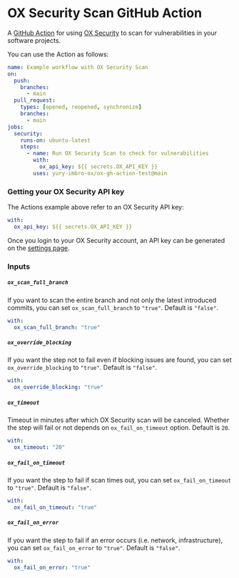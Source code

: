# OX Security Scan GitHub Action

A [GitHub Action](https://github.com/features/actions) for using [OX Security](https://www.ox.security) to scan for vulnerabilities in your software projects.

You can use the Action as follows:

```yaml
name: Example workflow with OX Security Scan
on:
  push:
    branches:
      - main
  pull_request:
    types: [opened, reopened, synchronize]
    branches:
      - main
jobs:
  security:
    runs-on: ubuntu-latest
    steps:
      - name: Run OX Security Scan to check for vulnerabilities
        with:
          ox_api_key: ${{ secrets.OX_API_KEY }}
        uses: yury-imbro-ox/ox-gh-action-test@main
```

### Getting your OX Security API key

The Actions example above refer to an OX Security API key:

```yaml
with:
  ox_api_key: ${{ secrets.OX_API_KEY }}
```

Once you login to your OX Security account, an API key can be generated on the [settings page](https://app.ox.security/settings?tab=apiKey).

### Inputs

##### `ox_scan_full_branch`

If you want to scan the entire branch and not only the latest introduced commits, you can set `ox_scan_full_branch` to `"true"`. Default is `"false"`.

```yaml
with:
  ox_scan_full_branch: "true"
```

##### `ox_override_blocking`

If you want the step not to fail even if blocking issues are found, you can set `ox_override_blocking` to `"true"`. Default is `"false"`.

```yaml
with:
  ox_override_blocking: "true"
```

##### `ox_timeout`

Timeout in minutes after which OX Security scan will be canceled. Whether the step will fail or not depends on `ox_fail_on_timeout` option. Default is `20`.

```yaml
with:
  ox_timeout: "20"
```

##### `ox_fail_on_timeout`

If you want the step to fail if scan times out, you can set `ox_fail_on_timeout` to `"true"`. Default is `"false"`.

```yaml
with:
  ox_fail_on_timeout: "true"
```

##### `ox_fail_on_error`

If you want the step to fail if an error occurs (i.e. network, infrastructure), you can set `ox_fail_on_error` to `"true"`. Default is `"false"`.

```yaml
with:
  ox_fail_on_error: "true"
```
